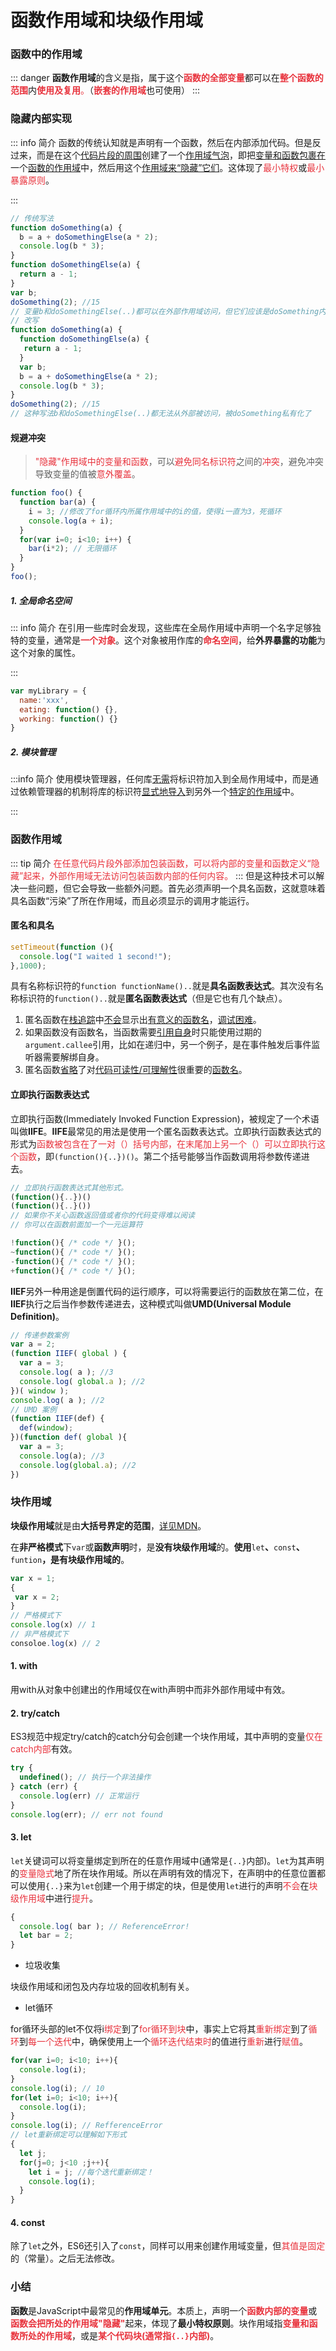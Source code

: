 # 函数作用域和块级作用域
### 函数中的作用域
::: danger
**函数作用域**的含义是指，属于这个<font style="color:#E8323C;">**函数的全部变量**</font>都可以在<font style="color:#E8323C;">**整个函数的范围**</font>内<font style="color:#E8323C;">**使用及复用**</font><font style="color:#E8323C;">。</font>（<font style="color:#E8323C;">**嵌套的作用域**</font>也可使用）
:::

### 隐藏内部实现

::: info 简介
函数的传统认知就是声明有一个函数，然后在内部添加代码。但是反过来，而是在这个<u>代码片段的周围</u>创建了一个<u>作用域气泡</u>，即把<u>变量和函数包裹在</u>一个<u>函数的作用域</u>中，然后用这个<u>作用域来“隐藏”它们</u>。这体现了<font style="color:#E8323C;">最小特权</font>或<font style="color:#E8323C;">最小暴露原则</font>。

:::

```javascript
// 传统写法
function doSomething(a) {
  b = a + doSomethingElse(a * 2);
  console.log(b * 3);
}
function doSomethingElse(a) {
  return a - 1;
}
var b;
doSomething(2); //15
// 变量b和doSomethingElse(..)都可以在外部作用域访问，但它们应该是doSomething内的私有内容
// 改写
function doSomething(a) {
  function doSomethingElse(a) {
   return a - 1;
  }
  var b;
  b = a + doSomethingElse(a * 2);
  console.log(b * 3);
}
doSomething(2); //15
// 这种写法b和doSomethingElse(..)都无法从外部被访问，被doSomething私有化了
```

#### 规避冲突

> <font style="color:#E8323C;">"隐藏"作用域中的变量和函数</font>，可以<font style="color:#E8323C;">避免同名标识符</font>之间的<font style="color:#E8323C;">冲突</font>，避免冲突导致变量的值被<font style="color:#E8323C;">意外覆盖</font>。

```javascript
function foo() {
  function bar(a) {
    i = 3; //修改了for循环内所属作用域中的i的值，使得i一直为3，死循环
    console.log(a + i);
  }
  for(var i=0; i<10; i++) {
    bar(i*2); // 无限循环
  }
}
foo();
```

##### 1. 全局命名空间

::: info 简介
在引用一些库时会发现，这些库在全局作用域中声明一个名字足够独特的变量，通常是<font style="color:#E8323C;">**一个对象**</font>。这个对象被用作库的<font style="color:#E8323C;">**命名空间**</font>，给**外界暴露的功能**为这个对象的属性。

:::

```javascript
var myLibrary = {
  name:'xxx',
  eating: function() {},
  working: function() {}
}
```

##### 2. 模块管理

:::info 简介
使用模块管理器，任何库<u>无需</u>将标识符加入到全局作用域中，而是通过依赖管理器的机制将库的标识符<u>显式地导入</u>到另外一个<u>特定的作用域</u>中。

:::

### 函数作用域

::: tip 简介
<font style="color:#E8323C;">在任意代码片段外部添加包装函数，可以将内部的变量和函数定义“隐藏”起来，外部作用域无法访问包装函数内部的任何内容。</font>
::: 
但是这种技术可以解决一些问题，但它会导致一些额外问题。首先必须声明一个具名函数，这就意味着具名函数“污染”了所在作用域，而且必须显示的调用才能运行。

#### 匿名和具名

```javascript
setTimeout(function (){
  console.log("I waited 1 second!");
},1000);
```

具有名称标识符的`function functionName()..`就是**具名函数表达式**。其次没有名称标识符的`function()..`就是**匿名函数表达式**（但是它也有几个缺点）。

1. 匿名函数在<u>栈追踪</u>中<u>不会</u>显示出<u>有意义的函数名</u>，<u>调试困难</u>。
2. 如果函数没有函数名，当函数需要<u>引用自身</u>时只能使用过期的`argument.callee`引用，比如在递归中，另一个例子，是在事件触发后事件监听器需要解绑自身。
3. 匿名函数<u>省略</u>了对<u>代码可读性/可理解性</u>很重要的<u>函数名</u>。

#### 立即执行函数表达式
立即执行函数(Immediately Invoked Function Expression)，被规定了一个术语叫做**IIFE**。**IIFE**最常见的用法是使用一个匿名函数表达式。立即执行函数表达式的形式为<font style="color:#E8323C;">函数被包含在了一对（）括号内部，在末尾加上另一个（）可以立即执行这个函数</font>，即`(function(){..})()`。第二个括号能够当作函数调用将参数传递进去。

```javascript
// 立即执行函数表达式其他形式。
(function(){..})()
(function(){..}())
// 如果你不关心函数返回值或者你的代码变得难以阅读
// 你可以在函数前面加一个一元运算符

!function(){ /* code */ }();
~function(){ /* code */ }();
-function(){ /* code */ }();
+function(){ /* code */ }();
```

**IIEF**另外一种用途是倒置代码的运行顺序，可以将需要运行的函数放在第二位，在**IIEF**执行之后当作参数传递进去，这种模式叫做**UMD(Universal Module Definition)**。

```javascript
// 传递参数案例
var a = 2;
(function IIEF( global ) {
  var a = 3;
  console.log( a ); //3
  console.log( global.a ); //2
})( window );
console.log( a ); //2
// UMD 案例
(function IIEF(def) {
  def(window);
})(function def( global ){
  var a = 3;
  console.log(a); //3
  console.log(global.a); //2
})
```

### 块作用域
**块级作用域**就是由**大括号界定的范围**，[详见MDN](https://developer.mozilla.org/zh-CN/docs/Web/JavaScript/Reference/Statements/block)。

在**非严格模式**下`var`或**函数声明**时，是**没有块级作用域**的。**使用**`let`**、**`const`**、**`funtion`**，是有块级作用域的**。

```javascript
var x = 1;
{
 var x = 2;
}
// 严格模式下
console.log(x) // 1
// 非严格模式下
consoloe.log(x) // 2
```

#### 1. with
用with从对象中创建出的作用域仅在with声明中而非外部作用域中有效。

#### 2. try/catch
ES3规范中规定try/catch的catch分句会创建一个块作用域，其中声明的变量<font style="color:#E8323C;">仅在catch内部</font>有效。

```javascript
try {
  undefined(); // 执行一个非法操作
} catch (err) {
  console.log(err) // 正常运行
}
console.log(err); // err not found
```

#### 3. let
`let`关键词可以将变量绑定到所在的任意作用域中(通常是`{..}`内部)。`let`为其声明的<font style="color:#E8323C;">变量隐式</font>地了所在块作用域。所以在声明有效的情况下，在声明中的任意位置都可以使用`{..}`来为`let`创建一个用于绑定的块，但是使用`let`进行的声明<font style="color:#E8323C;">不会</font>在<font style="color:#E8323C;">块级作用域</font>中进行<font style="color:#E8323C;">提升</font>。

```javascript
{
  console.log( bar ); // ReferenceError!
  let bar = 2;
}
```

+ 垃圾收集

块级作用域和闭包及内存垃圾的回收机制有关。

+ let循环

for循环头部的let不仅将i<font style="color:#E8323C;">绑定</font>到了<font style="color:#E8323C;">for循环到块</font>中，事实上它将其<font style="color:#E8323C;">重新绑定</font>到了<font style="color:#E8323C;">循环</font>到<font style="color:#E8323C;">每一个迭代</font>中，确保使用上一个<font style="color:#E8323C;">循环迭代结束时</font>的值进行<font style="color:#E8323C;">重新</font>进行<font style="color:#E8323C;">赋值</font>。

```javascript
for(var i=0; i<10; i++){
  console.log(i);
}
console.log(i); // 10
for(let i=0; i<10; i++){
  console.log(i);
}
console.log(i); // RefferenceError
// let重新绑定可以理解如下形式
{
  let j;
  for(j=0; j<10 ;j++){
    let i = j; //每个迭代重新绑定！
    console.log(i);
  }
}
```

#### 4. const

除了`let`之外，ES6还引入了`const`，同样可以用来创建作用域变量，但<font style="color:#E8323C;">其值是固定</font>的（常量）。之后无法修改。

### 小结

**函数**是JavaScript中最常见的**作用域单元**。本质上，声明一个<font style="color:#E8323C;">**函数内部的变量**</font>或<font style="color:#E8323C;">**函数会把所处的作用域"隐藏"**</font>起来，体现了**最小特权原则**。块作用域指<font style="color:#E8323C;">**变量和函数所处的作用域**</font>，或是<font style="color:#E8323C;">**某个代码块**</font><font style="color:#E8323C;">**(通常指`{..}`内部)**</font>。



